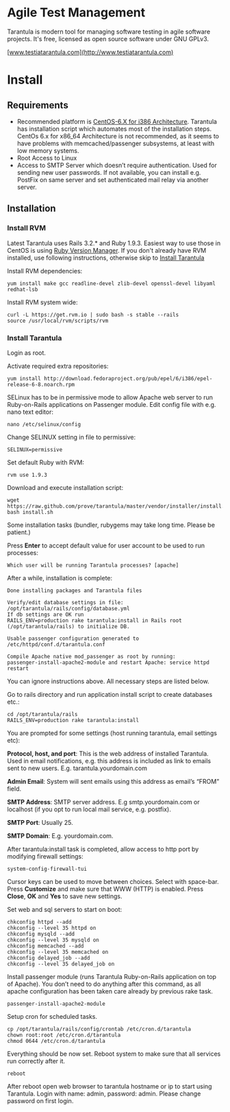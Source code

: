 # Agile Test Management

Tarantula is modern tool for managing software testing in agile
software projects. It's free, licensed as open source software under
GNU GPLv3.

[www.testiatarantula.com](http://www.testiatarantula.com)

# Install

## Requirements

* Recommended platform is
  [CentOS-6.X for i386 Architecture](http://isoredirect.centos.org/centos/6/isos/i386/). Tarantula
  has installation script which automates most of the installation
  steps. CentOs 6.x for x86_64 Architecture is not recommended, as it
  seems to have problems with memcached/passenger subsystems, at least
  with low memory systems.
* Root Access to Linux
* Access to SMTP Server which doesn’t require authentication. Used for
  sending new user passwords. If not available, you can install
  e.g. PostFix on same server and set authenticated mail relay via
  another server.

## Installation

### Install RVM

Latest Tarantula uses Rails 3.2.* and Ruby 1.9.3. Easiest way to use
those in CentOS is using [Ruby Version Manager](http://rvm.io). If you
don't already have RVM installed, use following instructions,
otherwise skip to [Install Tarantula](#install-tarantula)

Install RVM dependencies:

```
yum install make gcc readline-devel zlib-devel openssl-devel libyaml redhat-lsb
```

Install RVM system wide:

```
curl -L https://get.rvm.io | sudo bash -s stable --rails
source /usr/local/rvm/scripts/rvm
```

<a name="install-tarantula"></a>
### Install Tarantula

Login as root.

Activate required extra repositories:

```shell
yum install http://download.fedoraproject.org/pub/epel/6/i386/epel-release-6-8.noarch.rpm
```

SELinux has to be in permissive mode to allow Apache web server to run
Ruby-on-Rails applications on Passenger module. Edit config file with
e.g. nano text editor:

```shell
nano /etc/selinux/config
```

Change SELINUX setting in file to permissive:

```shell
SELINUX=permissive
```

Set default Ruby with RVM:

```shell
rvm use 1.9.3
```

Download and execute installation script:

```shell
wget https://raw.github.com/prove/tarantula/master/vendor/installer/install.sh
bash install.sh
```

Some installation tasks (bundler, rubygems may take long
time. Please be patient.)

Press **Enter** to accept default value for user account to be used to run
processes:

```
Which user will be running Tarantula processes? [apache]
```

After a while, installation is complete:


    Done installing packages and Tarantula files

    Verify/edit database settings in file:  /opt/tarantula/rails/config/database.yml
    If db settings are OK run
    RAILS_ENV=production rake tarantula:install in Rails root (/opt/tarantula/rails) to initialize DB.

    Usable passenger configuration generated to /etc/httpd/conf.d/tarantula.conf

    Compile Apache native mod_passenger as root by running:
    passenger-install-apache2-module and restart Apache: service httpd restart

You can ignore instructions above. All necessary steps are listed
below.

Go to rails directory and run application install script to create databases etc.:

```shell
cd /opt/tarantula/rails
RAILS_ENV=production rake tarantula:install
```

You are prompted for some settings (host running tarantula, email
settings etc):

**Protocol, host, and port**: This is the web address of installed
  Tarantula. Used in email notifications, e.g. this address is
  included as link to emails sent to new
  users. E.g. tarantula.yourdomain.com

**Admin Email**: System will sent emails using this address as email’s
  “FROM” field.

**SMTP Address**: SMTP server address. E.g smtp.yourdomain.com or
  localhost (if you opt to run local mail service, e.g. postfix).

**SMTP Port**: Usually 25.

**SMTP Domain**: E.g. yourdomain.com.

After tarantula:install task is completed, allow access to http port by modifying firewall settings:

```shell
system-config-firewall-tui
```

Cursor keys can be used to move between choices.  Select with
space-bar.  Press **Customize** and make sure that WWW (HTTP) is
enabled.  Press **Close**, **OK** and **Yes** to save new settings.

Set web and sql servers to start on boot:

```shell
chkconfig httpd --add
chkconfig --level 35 httpd on
chkconfig mysqld --add
chkconfig --level 35 mysqld on
chkconfig memcached --add
chkconfig --level 35 memcached on
chkconfig delayed_job --add
chkconfig --level 35 delayed_job on
```

Install passenger module (runs Tarantula Ruby-on-Rails application on
top of Apache). You don’t need to do anything after this command, as
all apache configuration has been taken care already by previous rake
task.

```shell
passenger-install-apache2-module
```

Setup cron for scheduled tasks.

```shell
cp /opt/tarantula/rails/config/crontab /etc/cron.d/tarantula
chown root:root /etc/cron.d/tarantula
chmod 0644 /etc/cron.d/tarantula
```

Everything should be now set. Reboot system to make sure that all
services run correctly after it.

```shell
reboot
```

After reboot open web browser to tarantula hostname or ip to start
using Tarantula. Login with name: admin, password: admin. Please
change password on first login.
